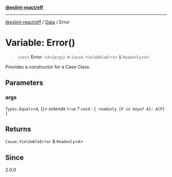 [**@eslint-react/eff**](../../../README.md)

***

[@eslint-react/eff](../../../README.md) / [Data](../README.md) / Error

# Variable: Error()

> `const` **Error**: \<`A`\>(`args`) => `Cause.YieldableError` & `Readonly`\<`A`\>

Provides a constructor for a Case Class.

## Parameters

### args

`Types.Equals`\<`A`, \{\}\> *extends* `true` ? `void` : `{ readonly [P in keyof A]: A[P] }`

## Returns

`Cause.YieldableError` & `Readonly`\<`A`\>

## Since

2.0.0
